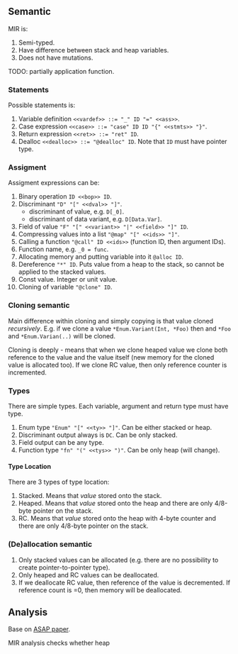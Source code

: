 ## Semantic
MIR is:
1. Semi-typed.
2. Have difference between stack and heap variables.
3. Does not have mutations.

TODO: partially application function.

### Statements
Possible statements is:
1. Variable definition `<<vardef>> ::= "_" ID "=" <<ass>>`.
2. Case expression `<<case>> ::= "case" ID ID "{" <<stmts>> "}"`.
3. Return expression `<<ret>> ::= "ret" ID`.
4. Dealloc `<<dealloc>> ::= "@dealloc" ID`. Note that `ID` must have pointer type.

### Assigment
Assigment expressions can be:
1. Binary operation `ID <<bop>> ID`.
2. Discriminant `"D" "[" <<dval>> "]"`.
    - discriminant of value, e.g. `D[_0]`.
    - discriminant of data variant, e.g. `D[Data.Var]`.
3. Field of value `"F" "[" <<variant>> "|" <<field>> "]" ID`.
4. Compressing values into a list `"@map" "[" <<ids>> "]"`.
5. Calling a function `"@call" ID <<ids>>` (function ID, then argument IDs).
6. Function name, e.g. `_0 = func`.
7. Allocating memory and putting variable into it `@alloc ID`.
8. Dereference `"*" ID`. Puts value from a heap to the stack, so cannot be applied to the stacked values.
9. Const value. Integer or unit value.
10. Cloning of variable `"@clone" ID`.

### Cloning semantic
Main difference within cloning and simply copying is that value cloned _recursively_. E.g.
if we clone a value `*Enum.Variant(Int, *Foo)` then and `*Foo` and `*Enum.Varian(..)` will be cloned.

Cloning is deeply - means that when we clone heaped value we clone both reference to the value and the value itself
(new memory for the cloned value is allocated too). If we clone RC value, then only reference counter is incremented.

### Types
There are simple types. Each variable, argument and return type must have type.
1. Enum type `"Enum" "[" <<ty>> "]"`. Can be either stacked or heap.
2. Discriminant output always is `DC`. Can be only stacked.
3. Field output can be any type.
4. Function type `"fn" "(" <<tys>> ")"`. Can be only heap (will change).

#### Type Location
There are 3 types of type location:
1. Stacked. Means that _value_ stored onto the stack.
2. Heaped. Means that _value_ stored onto the heap and there are only 4/8-byte pointer on the stack.
3. RC. Means that _value_ stored onto the heap with 4-byte counter and there are only 4/8-byte pointer on the stack.

### (De)allocation semantic
1. Only stacked values can be allocated (e.g. there are no possibility to create pointer-to-pointer type).
2. Only heaped and RC values can be deallocated.
3. If we deallocate RC value, then reference of the value is decremented. If reference count is =0, then memory will be deallocated.

## Analysis
Base on [ASAP paper](https://www.cl.cam.ac.uk/techreports/UCAM-CL-TR-908.pdf).

MIR analysis checks whether heap
